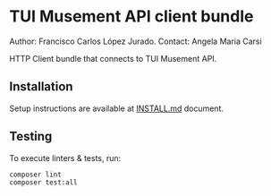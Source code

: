 # TUI Musement API client bundle

Author: Francisco Carlos López Jurado.
Contact: Angela Maria Carsi

HTTP Client bundle that connects to TUI Musement API.

## Installation

Setup instructions are available at [INSTALL.md](INSTALL.md) document.

## Testing

To execute linters & tests, run:

```
composer lint
composer test:all
```
